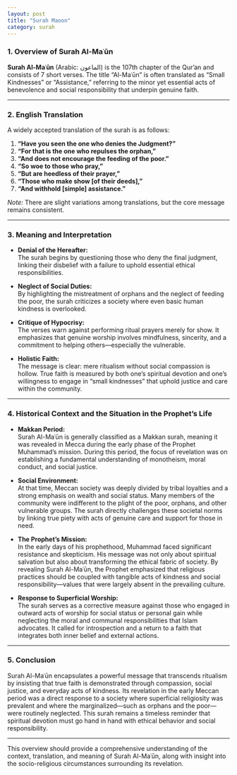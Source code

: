 ```yaml
---
layout: post
title: "Surah Maoon"
category: surah
---
```


### 1. Overview of Surah Al-Maʿūn

**Surah Al-Maʿūn** (Arabic: الماعون) is the 107th chapter of the Qur’an and consists of 7 short verses. The title “Al-Maʿūn” is often translated as “Small Kindnesses” or “Assistance,” referring to the minor yet essential acts of benevolence and social responsibility that underpin genuine faith.

---

### 2. English Translation

A widely accepted translation of the surah is as follows:

1. **“Have you seen the one who denies the Judgment?”**  
2. **“For that is the one who repulses the orphan,”**  
3. **“And does not encourage the feeding of the poor.”**  
4. **“So woe to those who pray,”**  
5. **“But are heedless of their prayer,”**  
6. **“Those who make show [of their deeds],”**  
7. **“And withhold [simple] assistance.”**

*Note:* There are slight variations among translations, but the core message remains consistent.

---

### 3. Meaning and Interpretation

- **Denial of the Hereafter:**  
  The surah begins by questioning those who deny the final judgment, linking their disbelief with a failure to uphold essential ethical responsibilities.

- **Neglect of Social Duties:**  
  By highlighting the mistreatment of orphans and the neglect of feeding the poor, the surah criticizes a society where even basic human kindness is overlooked.

- **Critique of Hypocrisy:**  
  The verses warn against performing ritual prayers merely for show. It emphasizes that genuine worship involves mindfulness, sincerity, and a commitment to helping others—especially the vulnerable.

- **Holistic Faith:**  
  The message is clear: mere ritualism without social compassion is hollow. True faith is measured by both one’s spiritual devotion and one’s willingness to engage in “small kindnesses” that uphold justice and care within the community.

---

### 4. Historical Context and the Situation in the Prophet’s Life

- **Makkan Period:**  
  Surah Al-Maʿūn is generally classified as a Makkan surah, meaning it was revealed in Mecca during the early phase of the Prophet Muhammad’s mission. During this period, the focus of revelation was on establishing a fundamental understanding of monotheism, moral conduct, and social justice.

- **Social Environment:**  
  At that time, Meccan society was deeply divided by tribal loyalties and a strong emphasis on wealth and social status. Many members of the community were indifferent to the plight of the poor, orphans, and other vulnerable groups. The surah directly challenges these societal norms by linking true piety with acts of genuine care and support for those in need.

- **The Prophet’s Mission:**  
  In the early days of his prophethood, Muhammad faced significant resistance and skepticism. His message was not only about spiritual salvation but also about transforming the ethical fabric of society. By revealing Surah Al-Maʿūn, the Prophet emphasized that religious practices should be coupled with tangible acts of kindness and social responsibility—values that were largely absent in the prevailing culture.

- **Response to Superficial Worship:**  
  The surah serves as a corrective measure against those who engaged in outward acts of worship for social status or personal gain while neglecting the moral and communal responsibilities that Islam advocates. It called for introspection and a return to a faith that integrates both inner belief and external actions.

---

### 5. Conclusion

Surah Al-Maʿūn encapsulates a powerful message that transcends ritualism by insisting that true faith is demonstrated through compassion, social justice, and everyday acts of kindness. Its revelation in the early Meccan period was a direct response to a society where superficial religiosity was prevalent and where the marginalized—such as orphans and the poor—were routinely neglected. This surah remains a timeless reminder that spiritual devotion must go hand in hand with ethical behavior and social responsibility.

---

This overview should provide a comprehensive understanding of the context, translation, and meaning of Surah Al-Maʿūn, along with insight into the socio-religious circumstances surrounding its revelation.
